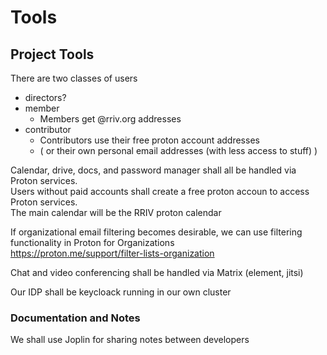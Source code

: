 # Tools

## Project Tools

There are two classes of users

* directors?
* member
  * Members get @rriv.org addresses
* contributor
  * Contributors use their free proton account addresses
  * ( or their own personal email addresses (with less access to stuff) )

Calendar, drive, docs, and password manager shall all be handled via Proton services.\
Users without paid accounts shall create a free proton accoun to access Proton services.\
The main calendar will be the RRIV proton calendar

If organizational email filtering becomes desirable, we can use filtering functionality in Proton for Organizations\
https://proton.me/support/filter-lists-organization

Chat and video conferencing shall be handled via Matrix (element, jitsi)

Our IDP shall be keycloack running in our own cluster

### Documentation and Notes

We shall use Joplin for sharing notes between developers

